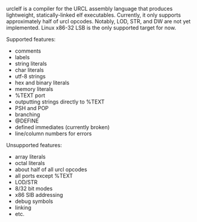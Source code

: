 urclelf is a compiler for the URCL assembly language that produces lightweight, statically-linked elf executables. Currently, it only supports approximately half of urcl opcodes. Notably, LOD, STR, and DW are not yet implemented. Linux x86-32 LSB is the only supported target for now.

Supported features:
 - comments
 - labels
 - string literals
 - char literals
 - utf-8 strings
 - hex and binary literals
 - memory literals
 - %TEXT port
 - outputting strings directly to %TEXT
 - PSH and POP
 - branching
 - @DEFINE
 - defined immediates (currently broken)
 - line/column numbers for errors

Unsupported features:
 - array literals
 - octal literals
 - about half of all urcl opcodes
 - all ports except %TEXT
 - LOD/STR
 - 8/32 bit modes
 - x86 SIB addressing
 - debug symbols
 - linking
 - etc.
